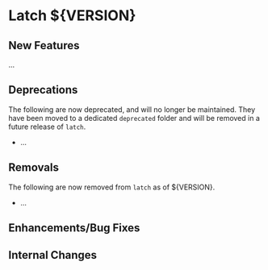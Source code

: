 # Latch ${VERSION}

## New Features

...

## Deprecations

The following are now deprecated, and will no longer be maintained. They have
been moved to a dedicated `deprecated` folder and will be removed in a future
release of `latch`.

* ...

<!-- e.g. deprecated latch cp -->

## Removals

The following are now removed from `latch` as of ${VERSION}.

* ...

## Enhancements/Bug Fixes

<!-- e.g. fixed latch cp bug when downloading nested folders -->

## Internal Changes

<!-- reorganized register context into centromere context -->

